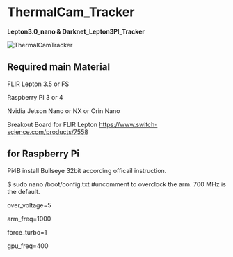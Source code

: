 # ThermalCam_Tracker
**Lepton3.0_nano &amp; Darknet_Lepton3PI_Tracker**

![ThermalCamTracker](https://github.com/wiwao/ThermalCam_Tracker/assets/10741255/df881bc8-a405-490f-85fc-ec7aa3a500c9)
## Required main Material
FLIR Lepton 3.5 or FS

Raspberry PI 3 or 4

Nvidia Jetson Nano or NX or Orin Nano

Breakout Board for FLIR Lepton
https://www.switch-science.com/products/7558

## for Raspberry Pi
Pi4B
install Bullseye 32bit according officail instruction.

$ sudo nano /boot/config.txt
#uncomment to overclock the arm. 700 MHz is the default.

over_voltage=5

arm_freq=1000

force_turbo=1

gpu_freq=400
